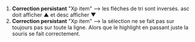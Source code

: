 1) **Correction persistant** "Xp item" --> les fléches de tri sont inversés. asc doit afficher ▲ et desc afficher ▼ 
2) **Correction persistant** "Xp item" --> la sélection ne se fait pas sur toujours pas sur toute la ligne. Alors que le highlight en passant juste la souris se fait correctement.